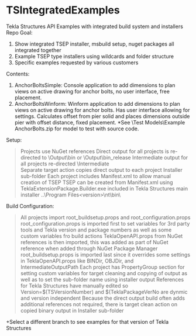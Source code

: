 # TSIntegratedExamples

Tekla Structures API Examples with integrated build system and installers
Repo Goal:
1. Show integrated TSEP installer, msbuild setup, nuget packages all integrated together
2. Example TSEP type installers using wildcards and folder structure
3. Specific examples requested by various customers

Contents:
1. AnchorBoltsSimple: Console application to add dimensions to plan views on active drawing for anchor bolts, no user interface, free placement.
2. AnchorBoltsWinform: Winform application to add dimensions to plan views on active drawing for anchor bolts. Has user interface allowing for settings.
      Calculates offset from pier solid and places dimensions outside pier with offset distance, fixed placement.
*See \Test Models\Example AnchorBolts.zip for model to test with source code.

Setup:
>Projects use NuGet references
>Direct output for all projects is re-directed to \Output\bin or \Output\bin_release
>Intermediate output for all projects re-directed \Intermediate\
>Separate target action copies direct output to each project Installer sub-folder
>Each project includes Manifest.xml to allow manual creation of TSEP
>TSEP can be created from Manifest.xml using TeklaExtensionPackage.Builder.exe included in Tekla Structures main installer ..\Program Files\<version>\nt\bin\

Build Configuration:
>All projects import root_buildsetup.props and root_configuration.props
>root_configuration.props is imported first to set variables for 3rd party tools and Tekla version and package numbers as well as some custom variables fro build actions
>TeklaOpenAPI.props from NuGet references is then imported, this was added as part of NuGet reference when added through NuGet Package Manager
>root_buildsetup.props is imported last since it overrides some settings in TeklaOpenAPI.props like BINDir, OBJDir, and IntermediateOutputPath
>Each project has PropertyGroup section for setting custom variables for target cleaning and copying of output as well as to set the sub-folder name using installer output
>References for Tekla Structures have manually edited so Version=$(TSVersionNumber) and $(TeklaPackageVerNo are dynmic and version independent
>Because the direct output build often adds additional references not required, there is target clean action on copied binary output in Installer sub-folder

+Select a different branch to see examples for that version of Tekla Structures
